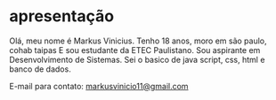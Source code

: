 <h1> apresentação</h1>
Olá, meu nome é Markus Vinicius.
Tenho 18 anos, moro em são paulo, cohab taipas
E sou estudante da ETEC Paulistano.
Sou aspirante em Desenvolvimento de Sistemas.
Sei o basico de java script, css, html e banco de dados.

E-mail para contato: markusvinicio11@gmail.com
